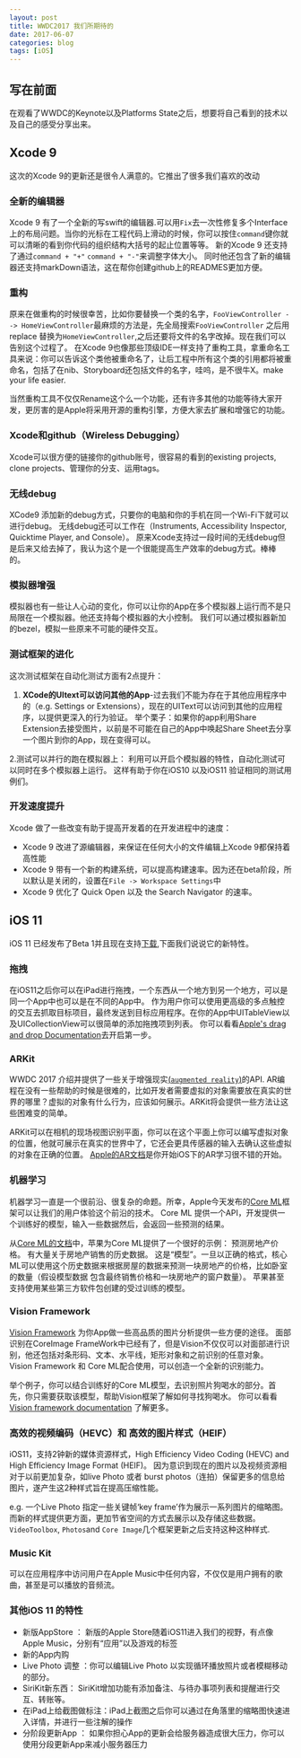 ```yaml
---
layout: post
title: WWDC2017 我们所期待的
date: 2017-06-07
categories: blog
tags: [iOS]
---
```

## 写在前面
在观看了WWDC的Keynote以及Platforms State之后，想要将自己看到的技术以及自己的感受分享出来。

## Xcode 9

这次的Xcode 9的更新还是很令人满意的。它推出了很多我们喜欢的改动
### 全新的编辑器
Xcode 9 有了一个全新的写swift的编辑器.可以用`Fix`去一次性修复多个Interface上的布局问题。当你的光标在工程代码上滑动的时候，你可以按住`command`键你就可以清晰的看到你代码的组织结构大括号的起止位置等等。
新的Xcode 9 还支持了通过`command + "+"` `command + "-"`来调整字体大小。
同时他还包含了新的编辑器还支持markDown语法，这在帮你创建github上的READMES更加方便。

### 重构
原来在做重构的时候很幸苦，比如你要替换一个类的名字，`FooViewController --> HomeViewController`最麻烦的方法是，先全局搜索`FooViewController` 之后用replace 替换为`HomeViewController`,之后还要将文件的名字改掉。现在我们可以告别这个过程了。
在Xcode 9也像那些顶级IDE一样支持了重构工具，拿重命名工具来说：你可以告诉这个类他被重命名了，让后工程中所有这个类的引用都将被重命名，包括了在nib、Storyboard还包括文件的名字，哇呜，是不很牛X。make your life easier.

当然重构工具不仅仅Rename这个么一个功能，还有许多其他的功能等待大家开发，更厉害的是Apple将采用开源的重构引擎，方便大家去扩展和增强它的功能。


### Xcode和github（Wireless Debugging）

Xcode可以很方便的链接你的github账号，很容易的看到的existing projects, clone projects、管理你的分支、运用tags。

### 无线debug

XCode9 添加新的debug方式，只要你的电脑和你的手机在同一个Wi-Fi下就可以进行debug。
无线debug还可以工作在（Instruments, Accessibility Inspector, Quicktime Player, and Console）。
原来Xcode支持过一段时间的无线debug但是后来又给去掉了，我认为这个是一个很能提高生产效率的debug方式。棒棒的。


### 模拟器增强

模拟器也有一些让人心动的变化，你可以让你的App在多个模拟器上运行而不是只局限在一个模拟器。他还支持每个模拟器的大小控制。
我们可以通过模拟器新加的bezel，模拟一些原来不可能的硬件交互。

### 测试框架的进化

这次测试框架在自动化测试方面有2点提升：

1. **XCode的UItext可以访问其他的App**-过去我们不能为存在于其他应用程序中的（e.g. Settings or Extensions），现在的UIText可以访问到其他的应用程序，以提供更深入的行为验证。
    举个栗子：如果你的app利用Share Extension去接受图片，以前是不可能在自己的App中唤起Share Sheet去分享一个图片到你的App，现在变得可以。

2.测试可以并行的跑在模拟器上：
    利用可以开启个模拟器的特性，自动化测试可以同时在多个模拟器上运行。
    这样有助于你在iOS10 以及iOS11 验证相同的测试用例们。

### 开发速度提升
Xcode 做了一些改变有助于提高开发着的在开发进程中的速度：
 
 * Xcode 9 改进了源编辑器，来保证在任何大小的文件编辑上Xcode 9都保持着高性能
 * Xcode 9 带有一个新的构建系统，可以提高构建速率。因为还在beta阶段，所以默认是关闭的，设置在`File -> Workspace Settings`中
 * Xcode 9 优化了 Quick Open 以及 the Search Navigator 的速率。

## iOS 11
iOS 11 已经发布了Beta 1并且现在支持[下载](https://developer.apple.com/download/),下面我们说说它的新特性。

### 拖拽
在iOS11之后你可以在iPad进行拖拽，一个东西从一个地方到另一个地方，可以是同一个App中也可以是在不同的App中。
作为用户你可以使用更高级的多点触控的交互去抓取目标项目，最终发送到目标应用程序。在你的App中UITableView以及UICollectionView可以很简单的添加拖拽项到列表。
你可以看看[Apple's drag and drop Documentation](https://developer.apple.com/documentation/uikit/drag_and_drop)去开启第一步。

### ARKit
WWDC 2017 介绍并提供了一些关于增强现实[(`augmented reality`)](https://en.wikipedia.org/wiki/Augmented_reality)的API.
AR编程在没有一些帮助的时候是很难的，比如开发者需要虚拟的对象需要放在真实的世界的哪里？虚拟的对象有什么行为，应该如何展示。ARKit将会提供一些方法让这些困难变的简单。

ARKit可以在相机的现场视图识别平面，你可以在这个平面上你可以编写虚拟对象的位置，他就可展示在真实的世界中了，它还会更具传感器的输入去确认这些虚拟的对象在正确的位置。
[Apple的AR文档](https://developer.apple.com/documentation/arkit/understanding_augmented_reality)是你开始iOS下的AR学习很不错的开始。


### 机器学习
机器学习一直是一个很前沿、很复杂的命题。所幸，Apple今天发布的[Core ML](https://developer.apple.com/documentation/coreml)框架可以让我们的用户体验这个前沿的技术。
Core ML 提供一个API，开发提供一个训练好的模型，输入一些数据然后，会返回一些预测的结果。

从[Core ML的文档](https://developer.apple.com/documentation/coreml)中，苹果为Core ML提供了一个很好的示例：
预测房地产价格。 有大量关于房地产销售的历史数据。 这是“模型”。一旦以正确的格式，核心ML可以使用这个历史数据来根据房屋的数据来预测一块房地产的价格，比如卧室的数量（假设模型数据 包含最终销售价格和一块房地产的窗户数量）。 苹果甚至支持使用某些第三方软件包创建的受过训练的模型。

### Vision Framework
[Vision Framework](https://developer.apple.com/documentation/vision) 为你App做一些高品质的图片分析提供一些方便的途径。
面部识别在CoreImage FrameWork中已经有了，但是Vision不仅仅可以对面部进行识别，他还包括对条形码、文本、水平线，矩形对象和之前识别的任意对象。
Vision Framework 和 Core ML配合使用，可以创造一个全新的识别能力。

举个例子，你可以结合训练好的Core ML模型，去识别照片狗喝水的部分。首先，你只需要获取该模型，帮助Vision框架了解如何寻找狗喝水。
你可以看看[Vision framework documentation](https://developer.apple.com/documentation/vision) 了解更多。


### 高效的视频编码（HEVC）和 高效的图片样式（HEIF）

iOS11，支持2钟新的媒体资源样式，High Efficiency Video Coding (HEVC) and High Efficiency Image Format (HEIF)。
因为意识到现在的图片以及视频资源相对于以前更加复杂，如live Photo 或者 burst photos（连拍）保留更多的信息给图片，遂产生这2种样式旨在提高压缩性能。

e.g. 一个Live Photo 指定一些关键帧‘key frame’作为展示一系列图片的缩略图。而新的样式提供更方面，更加节省空间的方式去展示以及存储这些数据。
`VideoToolbox`, `Photos`and `Core Image`几个框架更新之后支持这种这种样式.

### Music Kit
可以在应用程序中访问用户在Apple Music中任何内容，不仅仅是用户拥有的歌曲，甚至是可以播放的音频流。

### 其他iOS 11 的特性
 
* 新版AppStore ： 新版的Apple Store随着iOS11进入我们的视野，有点像Apple Music，分别有“应用”以及游戏的标签
* 新的App内购
* Live Photo 调整 ：你可以编辑Live Photo 以实现循环播放照片或者模糊移动的部分。
* SiriKit新东西： SiriKit增加功能有添加备注、与待办事项列表和提醒进行交互、转账等。
* 在iPad上给截图做标注：iPad上截图之后你可以通过在角落里的缩略图快速进入详情，并进行一些注解的操作
* 分阶段更新App ： 如果你担心App的更新会给服务器造成很大压力，你可以使用分段更新App来减小服务器压力


